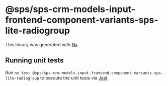 # @sps/sps-crm-models-input-frontend-component-variants-sps-lite-radiogroup

This library was generated with [Nx](https://nx.dev).

## Running unit tests

Run `nx test @sps/sps-crm-models-input-frontend-component-variants-sps-lite-radiogroup` to execute the unit tests via [Jest](https://jestjs.io).

